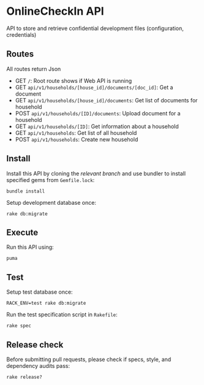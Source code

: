 # OnlineCheckIn API

API to store and retrieve confidential development files (configuration, credentials)

## Routes

All routes return Json

- GET  `/`: Root route shows if Web API is running
- GET  `api/v1/households/[house_id]/documents/[doc_id]`: Get a document
- GET  `api/v1/households/[house_id]/documents`: Get list of documents for household
- POST `api/v1/households/[ID]/documents`: Upload document for a household
- GET  `api/v1/households/[ID]`: Get information about a household
- GET  `api/v1/households`: Get list of all household
- POST `api/v1/households`: Create new household

## Install

Install this API by cloning the *relevant branch* and use bundler to install specified gems from `Gemfile.lock`:

```shell
bundle install
```

Setup development database once:

```shell
rake db:migrate
```

## Execute

Run this API using:

```shell
puma
```

## Test

Setup test database once:

```shell
RACK_ENV=test rake db:migrate
```

Run the test specification script in `Rakefile`:

```shell
rake spec
```

## Release check

Before submitting pull requests, please check if specs, style, and dependency audits pass:

```shell
rake release?
```